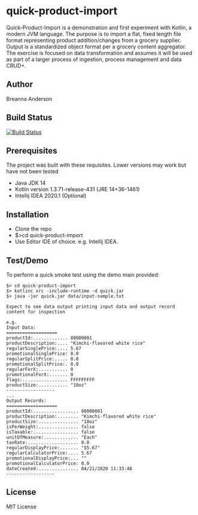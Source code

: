 # quick-product-import
Quick-Product-Import is a demonstration and first experiment with Kotlin, a modern JVM language.  The purpose is to import a flat, fixed length file format representing product addition/changes from a grocery supplier. Output is a standardized object format per a grocery content aggregator.  The exercise is focused on data transformation and assumes it will be used as part of a larger process of ingestion, process management and data CRUD+.  

## Author
Breanna Anderson

## Build Status
[![Build Status](https://travis-ci.org/glyphstone/quick-product-import.svg?branch=master)](https://travis-ci.org/glyphstone/quick-product-import)

## Prerequisites
The project was built with these requisites.  Lower versions may work but have not been tested
* Java JDK 14
* Kotlin version 1.3.71-release-431 (JRE 14+36-1461)
* Intellij IDEA 2020.1 (Optional)

## Installation
* Clone the repo
* $>cd quick-product-import
* Use Editor IDE of choice. e.g. Intellij IDEA.


## Test/Demo
To perform a quick smoke test using the demo main provided:
```
$> cd quick-product-import
$> kotlinc src -include-runtime -d quick.jar
$> java -jar quick.jar data/input-sample.txt

Expect to see data output printing input data and output record content for inspection

e.g.
Input Data:
===================
productId:............. 80000001
productDescription:.... "Kimchi-flavored white rice"
regularSinglePrice:.... 5.67
promotionalSinglePrice: 0.0
regularSplitPrice:..... 0.0
promotionalSplitPrice:. 0.0
regularForX:........... 0
promotionalForX:....... 0
flags:................. FFFFFFFFF
productSize:........... "18oz"
------------------
...
Output Records:
===================
productId:................. 80000001
productDescription:........ "Kimchi-flavored white rice"
productSize:............... "18oz"
isPerWeight:............... false
isTaxable:................. false
unitOfMeasure:............. "Each"
taxRate:................... 0.0
regularDisplayPrice:....... "$5.67"
regularCalculatorPrice:.... 5.67
promotionalDisplayPrice:... ""
promotionalCalculatorPrice: 0.0
dateCreated:............... 04/21/2020 11:33:48
------------------

```

## License
MIT License
